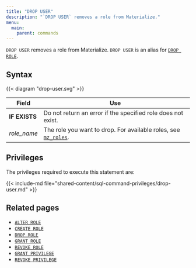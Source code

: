 ```yaml
---
title: "DROP USER"
description: "`DROP USER` removes a role from Materialize."
menu:
  main:
    parent: commands
---
```


`DROP USER` removes a role from Materialize. `DROP USER` is an alias for [`DROP ROLE`](../drop-role).


## Syntax

{{< diagram "drop-user.svg" >}}

Field | Use
------|-----
**IF EXISTS** | Do not return an error if the specified role does not exist.
_role_name_ | The role you want to drop. For available roles, see [`mz_roles`](/sql/system-catalog/mz_catalog#mz_roles).

## Privileges

The privileges required to execute this statement are:

{{< include-md file="shared-content/sql-command-privileges/drop-user.md" >}}

## Related pages

- [`ALTER ROLE`](../alter-role)
- [`CREATE ROLE`](../create-role)
- [`DROP ROLE`](../drop-role)
- [`GRANT ROLE`](../grant-role)
- [`REVOKE ROLE`](../revoke-role)
- [`GRANT PRIVILEGE`](../grant-privilege)
- [`REVOKE PRIVILEGE`](../revoke-privilege)

